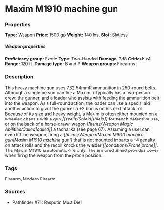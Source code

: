 ﻿---
Title: "Maxim M1910 machine gun"
Type: "Weapon"
Price: "1500 gp"
Weight: "140 lbs."
Slot: "Slotless"
Proficiency group: "Exotic"
Weapon properties Type: "Two-Handed"
Damage: "2d8"
Critical: "x4"
Range: "120 ft."
Damage type: "B and P"
Weapon groups: "Firearms"
Description: |
  "This heavy machine gun uses 7.62 54mmR ammunition in 250-round belts. Although a single person can fire a Maxim, it typically has a two-person crew: the gunner, and a loader who assists with feeding the ammunition belt into the weapon. As a full-round action, the loader can use a special aid another action to grant the gunner a +2 bonus on his next attack roll. Because of its size and heavy weight, a Maxim is often either mounted on a wheeled chassis with a gun shield for trench defensive use, or on the back of a horse-drawn wagon called a tachanka (see page 67). Assuming a user can even lift the weapon, firing a Maxim M1910 machine gun that is not mounted imparts a –4 penalty on attack rolls and the recoil knocks the wielder prone. The Maxim M1910 is automatic-fire only. The armored shield provides cover when firing the weapon from the prone position."
Sources: "['Pathfinder #71: Rasputin Must Die!']"
---

# Maxim M1910 machine gun

### Properties

**Type:** Weapon **Price:** 1500 gp **Weight:** 140 lbs. **Slot:** Slotless

##### Weapon properties

**Proficiency group:** Exotic **Type:** Two-Handed **Damage:** 2d8 **Critical:** x4 **Range:** 120 ft. **Damage type:** B and P **Weapon groups:** Firearms

### Description

This heavy machine gun uses 7.62 54mmR ammunition in 250-round belts. Although a single person can fire a Maxim, it typically has a two-person crew: the gunner, and a loader who assists with feeding the ammunition belt into the weapon. As a full-round action, the loader can use a special aid another action to grant the gunner a +2 bonus on his next attack roll. Because of its size and heavy weight, a Maxim is often either mounted on a wheeled chassis with a gun _[[spells/Shield|shield]]_ for trench defensive use, or on the back of a horse-drawn wagon _[[items/Weapon Magic Abilities/Called|called]]_ a tachanka (see page 67). Assuming a user can even lift the weapon, firing a _[[items/Weapon/Maxim M1910 machine gun|Maxim M1910 machine gun]]_ that is not mounted imparts a –4 penalty on attack rolls and the recoil knocks the wielder _[[conditions/Prone|prone]]_. The Maxim M1910 is automatic-fire only. The armored _shield_ provides cover when firing the weapon from the _prone_ position.

### Tags

Firearm, Modern Firearm

### Sources

* Pathfinder #71: Rasputin Must Die!